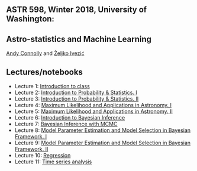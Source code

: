 
## ASTR 598, Winter 2018, University of Washington: 
## Astro-statistics and Machine Learning  

[Andy Connolly](http://depts.washington.edu/astron/profile/connolly-andy/) and [Željko Ivezić](http://faculty.washington.edu/ivezic/) 

## Lectures/notebooks 
 *  Lecture 1: [Introduction to class](Week-0-Thu.pdf)
 *  Lecture 2: [Introduction to Probability & Statistics. I](Week-1-Tue.ipynb)
 *  Lecture 3: [Introduction to Probability & Statistics. II](Week-1-Thu.ipynb)
 *  Lecture 4: [Maximum Likelihood and Applications in Astronomy. I](Week-2-Thu.ipynb)
 *  Lecture 5: [Maximum Likelihood and Applications in Astronomy. II](Week-3-Thu.ipynb)
 *  Lecture 6: [Introduction to Bayesian Inference](Week-4-Tue-Class.ipynb)
 *  Lecture 7: [Bayesian Inference with MCMC](Week-4-Thu.ipynb)
 *  Lecture 8: [Model Parameter Estimation and Model Selection in Bayesian Framework. I](Week-5-Tue.ipynb)
 *  Lecture 9: [Model Parameter Estimation and Model Selection in Bayesian Framework. II](Week-5-Thu.ipynb)
 * Lecture 10: [Regression](Week-6-Tue.ipynb)
 * Lecture 11: [Time series analysis](Week-6-Thu.ipynb)
